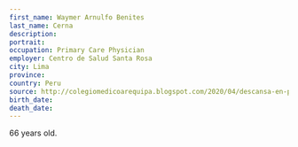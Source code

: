 ```yaml
---
first_name: Waymer Arnulfo Benites
last_name: Cerna
description: 
portrait: 
occupation: Primary Care Physician
employer: Centro de Salud Santa Rosa
city: Lima
province: 
country: Peru
source: http://colegiomedicoarequipa.blogspot.com/2020/04/descansa-en-paz-dr-waymer-benites-cerna.html?m=1
birth_date: 
death_date: 
---
```


66 years old.